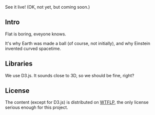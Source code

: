 
See it live! (OK, not yet, but coming soon.)

## Intro

Flat is boring, eveyone knows.

It's why Earth was made a ball (of course, not initially), and why Einstein invented curved spacetime. 

## Libraries

We use D3.js. It sounds close to 3D, so we should be fine, right?

## License 

The content (except for D3.js) is distributed on [WTFLP](http://www.wtfpl.net/), the only license serious enough for this project.